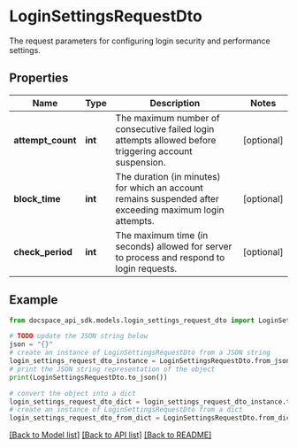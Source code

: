 # LoginSettingsRequestDto
The request parameters for configuring login security and performance settings.

## Properties

Name | Type | Description | Notes
------------ | ------------- | ------------- | -------------
**attempt_count** | **int** | The maximum number of consecutive failed login attempts allowed before triggering account suspension. | [optional] 
**block_time** | **int** | The duration (in minutes) for which an account remains suspended after exceeding maximum login attempts. | [optional] 
**check_period** | **int** | The maximum time (in seconds) allowed for server to process and respond to login requests. | [optional] 

## Example

```python
from docspace_api_sdk.models.login_settings_request_dto import LoginSettingsRequestDto

# TODO update the JSON string below
json = "{}"
# create an instance of LoginSettingsRequestDto from a JSON string
login_settings_request_dto_instance = LoginSettingsRequestDto.from_json(json)
# print the JSON string representation of the object
print(LoginSettingsRequestDto.to_json())

# convert the object into a dict
login_settings_request_dto_dict = login_settings_request_dto_instance.to_dict()
# create an instance of LoginSettingsRequestDto from a dict
login_settings_request_dto_from_dict = LoginSettingsRequestDto.from_dict(login_settings_request_dto_dict)
```
[[Back to Model list]](../README.md#documentation-for-models) [[Back to API list]](../README.md#documentation-for-api-endpoints) [[Back to README]](../README.md)


